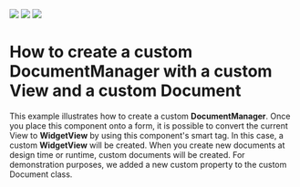 <!-- default badges list -->
![](https://img.shields.io/endpoint?url=https://codecentral.devexpress.com/api/v1/VersionRange/128616412/14.2.5%2B)
[![](https://img.shields.io/badge/Open_in_DevExpress_Support_Center-FF7200?style=flat-square&logo=DevExpress&logoColor=white)](https://supportcenter.devexpress.com/ticket/details/T224767)
[![](https://img.shields.io/badge/📖_How_to_use_DevExpress_Examples-e9f6fc?style=flat-square)](https://docs.devexpress.com/GeneralInformation/403183)
<!-- default badges end -->
# How to create a custom DocumentManager with a custom View and a custom Document

This example illustrates how to create a custom <strong>DocumentManager</strong>. Once you place this component onto a form, it is possible to convert the current View to <strong>WidgetView</strong> by using this component's smart tag. In this case, a custom <strong>WidgetView</strong> will be created. When you create new documents at design time or runtime, custom documents will be created. For demonstration purposes, we added a new custom property to the custom Document class. 

<br/>


